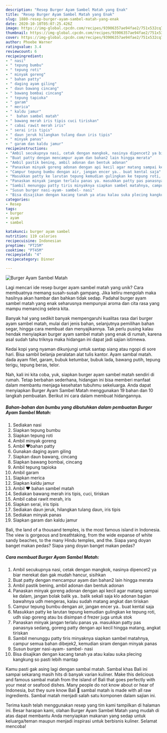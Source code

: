 ```yaml
---
description: "Resep Burger Ayam Sambel Matah yang Enak"
title: "Resep Burger Ayam Sambel Matah yang Enak"
slug: 1880-resep-burger-ayam-sambel-matah-yang-enak
date: 2020-10-10T05:07:25.426Z
image: https://img-global.cpcdn.com/recipes/93906357ae94fae2/751x532cq70/burger-ayam-sambel-matah-foto-resep-utama.jpg
thumbnail: https://img-global.cpcdn.com/recipes/93906357ae94fae2/751x532cq70/burger-ayam-sambel-matah-foto-resep-utama.jpg
cover: https://img-global.cpcdn.com/recipes/93906357ae94fae2/751x532cq70/burger-ayam-sambel-matah-foto-resep-utama.jpg
author: Phoebe Warner
ratingvalue: 3.4
reviewcount: 6
recipeingredient:
- " nasi"
- " tepung bumbu"
- " tepung roti"
- " minyak goreng"
- " bahan patty"
- " daging ayam giling"
- " daun bawang cincang"
- " bawang bombai cincang"
- " tepung tapioka"
- " garam"
- " merica"
- " kaldu jamur"
- "  bahan sambel matah"
- " bawang merah iris tipis cuci tiriskan"
- " cabai rawit merah iris"
- " serai iris tipis"
- " daun jeruk hilangkan tulang daun iris tipis"
- " minyak panas"
- " garam dan kaldu jamur"
recipeinstructions:
- "Ambil secukupnya nasi, cetak dengan mangkok, nasinya dipencet2 ya biar merekat dan gak mudah hancur, sisihkan"
- "Buat patty dengan mencampur ayam dan bahan2 lain hingga merata"
- "Ambil pastik bening, ambil adonan dan bentuk adonan"
- "Panaskan minyak goreng adonan dengan api kecil agar matang sampai ke dalam, jangan bolak balik ya.. balik sekali saja klo adonan bagian bawahnya udh mengeras, kalau sudah matang angkat dan tiriskan"
- "Campur tepung bumbu dengan air, jangan encer ya.. buat kental saja"
- "Masukkan patty ke larutan tepung kemudian gulingkan ke tepung roti, udh siap goreng atau bs disimpan d frezer juga untuk stok"
- "Panaskan minyak jangan terlalu panas ya. masukkan patty pas panasnya sedang, goreng patty dengan api kecil hingga matang, angkat tiriskan"
- "Sambil menunggu patty tiris minyaknya siapkan sambel matahnya, campur semua bahan dibejek2, kemudian siram dengan minyak panas"
- "Susun burger nasi-ayam- sambel- nasi"
- "Bisa disajikan dengan kacang tanah ya atau kalau suka plecing kangkung so pasti lebih mantap"
categories:
- Resep
tags:
- burger
- ayam
- sambel

katakunci: burger ayam sambel 
nutrition: 119 calories
recipecuisine: Indonesian
preptime: "PT25M"
cooktime: "PT45M"
recipeyield: "4"
recipecategory: Dinner

---
```



![Burger Ayam Sambel Matah](https://img-global.cpcdn.com/recipes/93906357ae94fae2/751x532cq70/burger-ayam-sambel-matah-foto-resep-utama.jpg)

Lagi mencari ide resep burger ayam sambel matah yang unik? Cara membuatnya memang susah-susah gampang. Jika keliru mengolah maka hasilnya akan hambar dan bahkan tidak sedap. Padahal burger ayam sambel matah yang enak seharusnya mempunyai aroma dan cita rasa yang mampu memancing selera kita.

Banyak hal yang sedikit banyak mempengaruhi kualitas rasa dari burger ayam sambel matah, mulai dari jenis bahan, selanjutnya pemilihan bahan segar, hingga cara membuat dan menyajikannya. Tak perlu pusing kalau hendak menyiapkan burger ayam sambel matah yang enak di rumah, karena asal sudah tahu triknya maka hidangan ini dapat jadi sajian istimewa.

Kedai kopi yang nyaman dikunjungi untuk santap siang atau ngopi di sore hari. Bisa sambil belanja peralatan alat tulis kantor. Ayam sambal matah. dada ayam filet, garam, bubuk ketumbar, bubuk lada, bawang putih, tepung terigu, tepung beras, telor.


Nah, kali ini kita coba, yuk, siapkan burger ayam sambel matah sendiri di rumah. Tetap berbahan sederhana, hidangan ini bisa memberi manfaat dalam membantu menjaga kesehatan tubuhmu sekeluarga. Anda dapat menyiapkan Burger Ayam Sambel Matah menggunakan 19 bahan dan 10 langkah pembuatan. Berikut ini cara dalam membuat hidangannya.

<!--inarticleads1-->

##### Bahan-bahan dan bumbu yang dibutuhkan dalam pembuatan Burger Ayam Sambel Matah:

1. Sediakan  nasi
1. Siapkan  tepung bumbu
1. Siapkan  tepung roti
1. Ambil  minyak goreng
1. Ambil  ❤bahan patty
1. Gunakan  daging ayam giling
1. Siapkan  daun bawang, cincang
1. Siapkan  bawang bombai, cincang
1. Ambil  tepung tapioka
1. Ambil  garam
1. Siapkan  merica
1. Siapkan  kaldu jamur
1. Ambil  ❤ bahan sambel matah
1. Sediakan  bawang merah iris tipis, cuci, tiriskan
1. Ambil  cabai rawit merah, iris
1. Siapkan  serai, iris tipis
1. Sediakan  daun jeruk, hilangkan tulang daun, iris tipis
1. Sediakan  minyak panas
1. Siapkan  garam dan kaldu jamur


Bali, the land of a thousand temples, is the most famous island in Indonesia. The view is gorgeous and breathtaking, from the wide expanse of white sandy beaches, to the many Hindu temples, and the. Siapa yang doyan banget makan pedas? Siapa yang doyan banget makan pedas? 

<!--inarticleads2-->

##### Cara membuat Burger Ayam Sambel Matah:

1. Ambil secukupnya nasi, cetak dengan mangkok, nasinya dipencet2 ya biar merekat dan gak mudah hancur, sisihkan
1. Buat patty dengan mencampur ayam dan bahan2 lain hingga merata
1. Ambil pastik bening, ambil adonan dan bentuk adonan
1. Panaskan minyak goreng adonan dengan api kecil agar matang sampai ke dalam, jangan bolak balik ya.. balik sekali saja klo adonan bagian bawahnya udh mengeras, kalau sudah matang angkat dan tiriskan
1. Campur tepung bumbu dengan air, jangan encer ya.. buat kental saja
1. Masukkan patty ke larutan tepung kemudian gulingkan ke tepung roti, udh siap goreng atau bs disimpan d frezer juga untuk stok
1. Panaskan minyak jangan terlalu panas ya. masukkan patty pas panasnya sedang, goreng patty dengan api kecil hingga matang, angkat tiriskan
1. Sambil menunggu patty tiris minyaknya siapkan sambel matahnya, campur semua bahan dibejek2, kemudian siram dengan minyak panas
1. Susun burger nasi-ayam- sambel- nasi
1. Bisa disajikan dengan kacang tanah ya atau kalau suka plecing kangkung so pasti lebih mantap


Kamu pasti gak asing lagi dengan sambal matah. Sambal khas Bali ini sampai sekarang masih hits di banyak varian kuliner. Make this delicious and famous sambal matah from the island of Bali that goes perfectly with your meat or seafood dishes. Many people do not know about or hear of Indonesia, but they sure know Bali 🙂 sambal matah is made with all raw ingredients. Sambal matah menjadi salah satu komponen dalam sajian ini. 

Terima kasih telah menggunakan resep yang tim kami tampilkan di halaman ini. Besar harapan kami, olahan Burger Ayam Sambel Matah yang mudah di atas dapat membantu Anda menyiapkan makanan yang sedap untuk keluarga/teman maupun menjadi inspirasi untuk berbisnis kuliner. Selamat mencoba!

